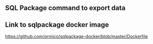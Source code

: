 ## SQL Package command to export data

## Link to sqlpackage docker image
https://github.com/ormico/sqlpackage-docker/blob/master/Dockerfile